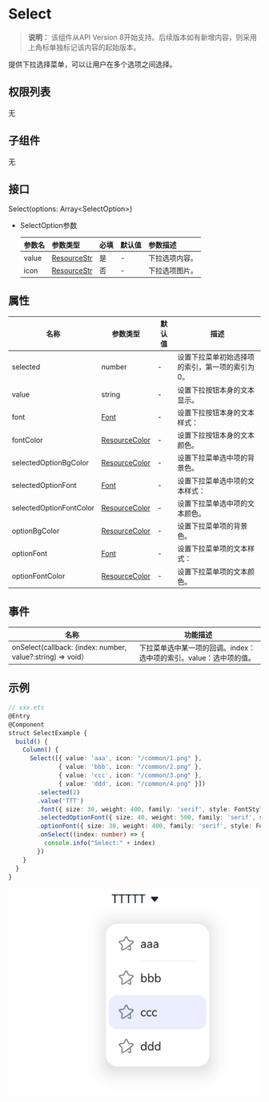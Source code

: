#  Select

>  **说明：** 该组件从API Version 8开始支持。后续版本如有新增内容，则采用上角标单独标记该内容的起始版本。

提供下拉选择菜单，可以让用户在多个选项之间选择。

## 权限列表

无

## 子组件

无

## 接口

Select(options: Array\<SelectOption\>)

- SelectOption参数

  | 参数名   | 参数类型                                | 必填   | 默认值  | 参数描述    |
  | ----- | ----------------------------------- | ---- | ---- | ------- |
  | value | [ResourceStr](../../ui/ts-types.md) | 是    | -    | 下拉选项内容。 |
  | icon  | [ResourceStr](../../ui/ts-types.md) | 否    | -    | 下拉选项图片。 |

## 属性

| 名称                      | 参数类型                                  | 默认值  | 描述                       |
| ----------------------- | ------------------------------------- | ---- | ------------------------ |
| selected                | number                                | -    | 设置下拉菜单初始选择项的索引，第一项的索引为0。 |
| value                   | string                                | -    | 设置下拉按钮本身的文本显示。           |
| font                    | [Font](../../ui/ts-types.md)          | -    | 设置下拉按钮本身的文本样式：           |
| fontColor               | [ResourceColor](../../ui/ts-types.md) | -    | 设置下拉按钮本身的文本颜色。           |
| selectedOptionBgColor   | [ResourceColor](../../ui/ts-types.md) | -    | 设置下拉菜单选中项的背景色。           |
| selectedOptionFont      | [Font](../../ui/ts-types.md)          | -    | 设置下拉菜单选中项的文本样式：          |
| selectedOptionFontColor | [ResourceColor](../../ui/ts-types.md) | -    | 设置下拉菜单选中项的文本颜色。          |
| optionBgColor           | [ResourceColor](../../ui/ts-types.md) | -    | 设置下拉菜单项的背景色。             |
| optionFont              | [Font](../../ui/ts-types.md)          | -    | 设置下拉菜单项的文本样式：            |
| optionFontColor         | [ResourceColor](../../ui/ts-types.md) | -    | 设置下拉菜单项的文本颜色。            |

## 事件

| 名称                                       | 功能描述                                   |
| ---------------------------------------- | -------------------------------------- |
| onSelect(callback: (index: number, value?:string) => void） | 下拉菜单选中某一项的回调。index：选中项的索引。value：选中项的值。 |

##  示例

```ts
// xxx.ets
@Entry
@Component
struct SelectExample {
  build() {
    Column() {
      Select([{ value: 'aaa', icon: "/common/1.png" },
              { value: 'bbb', icon: "/common/2.png" },
              { value: 'ccc', icon: "/common/3.png" },
              { value: 'ddd', icon: "/common/4.png" }])
        .selected(2)
        .value('TTT')
        .font({ size: 30, weight: 400, family: 'serif', style: FontStyle.Normal })
        .selectedOptionFont({ size: 40, weight: 500, family: 'serif', style: FontStyle.Normal })
        .optionFont({ size: 30, weight: 400, family: 'serif', style: FontStyle.Normal })
        .onSelect((index: number) => {
          console.info("Select:" + index)
        })
    }
  }
}
```

![](figures/select.png)